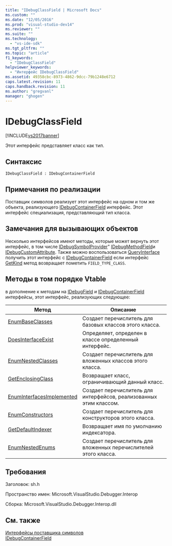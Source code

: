 ```yaml
---
title: "IDebugClassField | Microsoft Docs"
ms.custom: ""
ms.date: "12/05/2016"
ms.prod: "visual-studio-dev14"
ms.reviewer: ""
ms.suite: ""
ms.technology: 
  - "vs-ide-sdk"
ms.tgt_pltfrm: ""
ms.topic: "article"
f1_keywords: 
  - "IDebugClassField"
helpviewer_keywords: 
  - "Интерфейс IDebugClassField"
ms.assetid: 49358cbc-8973-4862-9dcc-79b1248e6712
caps.latest.revision: 11
caps.handback.revision: 11
ms.author: "gregvanl"
manager: "ghogen"
---
```

# IDebugClassField
[!INCLUDE[vs2017banner](../../../code-quality/includes/vs2017banner.md)]

Этот интерфейс представляет класс как тип.  
  
## Синтаксис  
  
```  
IDebugClassField : IDebugContainerField  
```  
  
## Примечания по реализации  
 Поставщик символов реализует этот интерфейс на одном и том же объекта, реализующего [IDebugContainerField](../../../extensibility/debugger/reference/idebugcontainerfield.md) интерфейс.  Этот интерфейс специализация, представляющий тип класса.  
  
## Замечания для вызывающих объектов  
 Несколько интерфейсов имеют методы, которые может вернуть этот интерфейс, в том числе [IDebugSymbolProvider](../../../extensibility/debugger/reference/idebugsymbolprovider.md)"  [IDebugMethodField](../../../extensibility/debugger/reference/idebugmethodfield.md)и  [IDebugCustomAttribute](../../../extensibility/debugger/reference/idebugcustomattribute.md).  Также можно воспользоваться [QueryInterface](/visual-cpp/atl/queryinterface) получить этот интерфейс с  [IDebugContainerField](../../../extensibility/debugger/reference/idebugcontainerfield.md) если интерфейс  [GetKind](../Topic/IDebugField::GetKind.md) метод возвращает пометить  `FIELD_TYPE_CLASS`.  
  
## Методы в том порядке Vtable  
 в дополнение к методам на [IDebugField](../../../extensibility/debugger/reference/idebugfield.md) и  [IDebugContainerField](../../../extensibility/debugger/reference/idebugcontainerfield.md) интерфейсы, этот интерфейс, реализующих следующее:  
  
|Метод|Описание|  
|-----------|--------------|  
|[EnumBaseClasses](../Topic/IDebugClassField::EnumBaseClasses.md)|Создает перечислитель для базовых классов этого класса.|  
|[DoesInterfaceExist](../../../extensibility/debugger/reference/idebugclassfield-doesinterfaceexist.md)|Определяет, определен в классе определенный интерфейс.|  
|[EnumNestedClasses](../../../extensibility/debugger/reference/idebugclassfield-enumnestedclasses.md)|Создает перечислитель для вложенных классов этого класса.|  
|[GetEnclosingClass](../../../extensibility/debugger/reference/idebugclassfield-getenclosingclass.md)|Возвращает класс, ограничивающий данный класс.|  
|[EnumInterfacesImplemented](../Topic/IDebugClassField::EnumInterfacesImplemented.md)|Создает перечислитель для интерфейсов, реализованных этим классом.|  
|[EnumConstructors](../../../extensibility/debugger/reference/idebugclassfield-enumconstructors.md)|Создает перечислитель для конструкторов этого класса.|  
|[GetDefaultIndexer](../../../extensibility/debugger/reference/idebugclassfield-getdefaultindexer.md)|Возвращает имя по умолчанию индексатора.|  
|[EnumNestedEnums](../../../extensibility/debugger/reference/idebugclassfield-enumnestedenums.md)|Создает перечислитель для вложенных перечислителей этого класса.|  
  
## Требования  
 Заголовок: sh.h  
  
 Пространство имен: Microsoft.VisualStudio.Debugger.Interop  
  
 Сборка: Microsoft.VisualStudio.Debugger.Interop.dll  
  
## См. также  
 [Интерфейсы поставщика символов](../../../extensibility/debugger/reference/symbol-provider-interfaces.md)   
 [IDebugContainerField](../../../extensibility/debugger/reference/idebugcontainerfield.md)